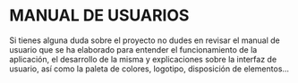 <h1>MANUAL DE USUARIOS</h1>
Si tienes alguna duda sobre el proyecto no dudes en revisar el manual de usuario que se ha elaborado para entender el funcionamiento de la aplicación, el desarrollo de la misma y explicaciones sobre la interfaz de usuario, así como la paleta de colores, logotipo, disposición de elementos...
